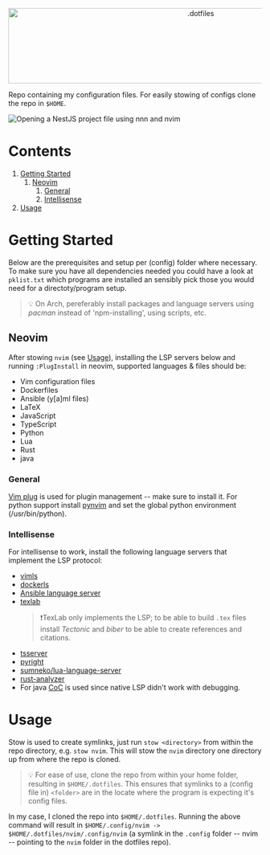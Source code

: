 <p align="center">
  <img src="banner.png" alt=".dotfiles" width="750" height="150">
</p>

Repo containing my configuration files. For easily stowing of configs clone the
repo in `$HOME`.

![Opening a NestJS project file using nnn and nvim](https://i.imgur.com/WKd4tVB.gif)

# Contents

1. [Getting Started](#Getting_Started)
    1. [Neovim](#Neovim)
        1. [General](#General)
        2. [Intellisense](#Intellisense)
2. [Usage](#Usage)

# Getting Started

Below are the prerequisites and setup per (config) folder where necessary.
To make sure you have all dependencies needed you could have a look at
`pklist.txt` which programs are installed an sensibly pick those you would need
for a directoty/program setup.

>💡 On Arch, pereferably install packages and language servers using _pacman_ instead of
'npm-installing', using scripts, etc.

## Neovim

After stowing `nvim` (see [Usage](#Usage)), installing the LSP servers below
and running `:PlugInstall` in neovim, supported languages & files should be:
  - Vim configuration files
  - Dockerfiles
  - Ansible (y[a]ml files)
  - LaTeX
  - JavaScript
  - TypeScript
  - Python
  - Lua
  - Rust
  - java

### General

[Vim plug](https://github.com/junegunn/vim-plug) is used for plugin management
-- make sure to install it.  For python support install
[pynvim](https://github.com/neovim/pynvim) and set the global python
environment (/usr/bin/python).

### Intellisense

For intellisense to work, install the following language servers that implement
the LSP protocol:
  - [vimls](https://github.com/iamcco/vim-language-server)
  - [dockerls](https://github.com/rcjsuen/dockerfile-language-server-nodejs)
  - [Ansible language server](https://github.com/ansible/ansible-language-server)
  - [texlab](https://github.com/latex-lsp/texlab)
    >❗TexLab only implements the LSP; to be able to build `.tex` files install
    _Tectonic_ and _biber_ to be able to create references and citations.
  - [tsserver](https://github.com/typescript-language-server/typescript-language-server)
  - [pyright](https://github.com/microsoft/pyright)
  - [sumneko/lua-language-server](https//github.com/sumneko/lua-language-server)
  - [rust-analyzer](https://github.com/rust-analyzer/rust-analyzer)
  - For java [CoC](https://github.com/neoclide/coc.nvim) is used since native
    LSP didn't work with debugging.

# Usage

Stow is used to create symlinks, just run `stow <directory>` from within the
repo directory, e.g. `stow nvim`.  This will stow the `nvim` directory one
directory up from where the repo is cloned.

>💡 For ease of use, clone the repo from within your home folder, resulting in
`$HOME/.dotfiles`. This ensures that symlinks to a (config file in) `<folder>`
are in the locate where the program is expecting it's config files.

In my case, I cloned the repo into `$HOME/.dotfiles`. Running the above command
will result in `$HOME/.config/nvim -> $HOME/.dotfiles/nvim/.config/nvim` (a
symlink in the `.config` folder -- nvim -- pointing to the `nvim` folder in the
dotfiles repo).

